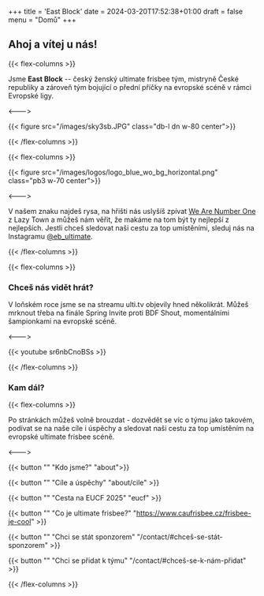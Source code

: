 +++
title = 'East Block'
date = 2024-03-20T17:52:38+01:00
draft = false
menu = "Domů"
+++

## Ahoj a vítej u nás!

{{< flex-columns >}}

Jsme **East Block** -- český ženský ultimate frisbee tým, mistryně České republiky a zároveň tým bojující o přední příčky na evropské scéně v rámci Evropské ligy.

<--->

{{< figure src="/images/sky3sb.JPG" class="db-l dn w-80 center">}}

{{< /flex-columns >}}

{{< flex-columns >}}

{{< figure src="/images/logos/logo_blue_wo_bg_horizontal.png" class="pb3 w-70 center">}}

<--->

V našem znaku najdeš rysa, na hřišti nás uslyšíš zpívat [We Are Number One](https://www.youtube.com/watch?v=PfYnvDL0Qcw) z Lazy Town a můžeš nám věřit, že makáme na tom být ty nejlepší z nejlepších. Jestli chceš sledovat naši cestu za top umístěními, sleduj nás na Instagramu [@eb_ultimate](www.instagram.com/eb_ultimate).


{{< /flex-columns >}}

{{< flex-columns >}}


### Chceš nás vidět hrát?

V loňském roce jsme se na streamu ulti.tv objevily hned několikrát. Můžeš mrknout třeba na finále Spring Invite proti BDF Shout, momentálními šampionkami na evropské scéně.

<--->
    
{{< youtube sr6nbCnoBSs >}}

{{< /flex-columns >}}

###  Kam dál?

{{< flex-columns >}}

Po stránkách můžeš volně brouzdat - dozvědět se víc o týmu jako takovém, podívat se na naše cíle i úspěchy a sledovat naši cestu za top umístěním na evropské ultimate frisbee scéně.

<--->

{{< button "" "Kdo jsme?" "about">}}

{{< button "" "Cíle a úspěchy" "about/cile" >}}

{{< button "" "Cesta na EUCF 2025" "eucf" >}}

{{< button "" "Co je ultimate frisbee?" "https://www.caufrisbee.cz/frisbee-je-cool" >}}

{{< button "" "Chci se stát sponzorem" "/contact/#chceš-se-stát-sponzorem" >}}

{{< button "" "Chci se přidat k týmu" "/contact/#chceš-se-k-nám-přidat" >}}

{{< /flex-columns >}}
